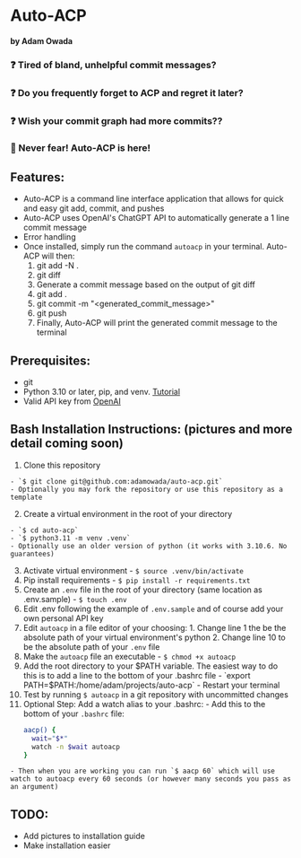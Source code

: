 # Auto-ACP 
#### by Adam Owada

### ❓ Tired of bland, unhelpful commit messages?
### ❓ Do you frequently forget to ACP and regret it later?
### ❓ Wish your commit graph had more commits??
### 🥳 Never fear! Auto-ACP is here!

## Features:
- Auto-ACP is a command line interface application that allows for quick and easy git add, commit, and pushes
- Auto-ACP uses OpenAI's ChatGPT API to automatically generate a 1 line commit message
- Error handling
- Once installed, simply run the command `autoacp` in your terminal. Auto-ACP will then:
  1. git add -N . 
  1. git diff
  1. Generate a commit message based on the output of git diff
  1. git add .
  1. git commit -m "<generated_commit_message>"
  1. git push
  1. Finally, Auto-ACP will print the generated commit message to the terminal

## Prerequisites:
- git
- Python 3.10 or later, pip, and venv. [Tutorial](https://codefellows.github.io/code-401-python-guide/curriculum/prework/python-tools)
- Valid API key from [OpenAI](https://platform.openai.com/signup)

## Bash Installation Instructions: (pictures and more detail coming soon)
  1. Clone this repository

    - `$ git clone git@github.com:adamowada/auto-acp.git`
    - Optionally you may fork the repository or use this repository as a template
  2. Create a virtual environment in the root of your directory
 
    - `$ cd auto-acp`
    - `$ python3.11 -m venv .venv`
    - Optionally use an older version of python (it works with 3.10.6. No guarantees)
  3. Activate virtual environment
    - `$ source .venv/bin/activate`
  4. Pip install requirements
    - `$ pip install -r requirements.txt`
  5. Create an `.env` file in the root of your directory (same location as .env.sample)
    - `$ touch .env`
  6. Edit .env following the example of `.env.sample` and of course add your own personal API key
  7. Edit `autoacp` in a file editor of your choosing:
    1. Change line 1 the be the absolute path of your virtual environment's python
    2. Change line 10 to be the absolute path of your `.env` file
  8. Make the `autoacp` file an executable
    - `$ chmod +x autoacp`
  9. Add the root directory to your $PATH variable. The easiest way to do this is to add a line to the bottom of your .bashrc file
    - `export PATH=$PATH:/home/adam/projects/auto-acp`
    - Restart your terminal 
  10. Test by running `$ autoacp` in a git repository with uncommitted changes
  11. Optional Step: Add a watch alias to your .bashrc:
    - Add this to the bottom of your `.bashrc` file:
      ```bash
      aacp() {
        wait="$*"
        watch -n $wait autoacp
      }
      ```
    - Then when you are working you can run `$ aacp 60` which will use watch to autoacp every 60 seconds (or however many seconds you pass as an argument)
 
 ## TODO:
  - Add pictures to installation guide
  - Make installation easier
  
